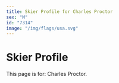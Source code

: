 ```yaml
---
title: Skier Profile for Charles Proctor
sex: "M"
id: "7314"
image: "/img/flags/usa.svg" 
---
```


# Skier Profile

This page is for: Charles Proctor.
    